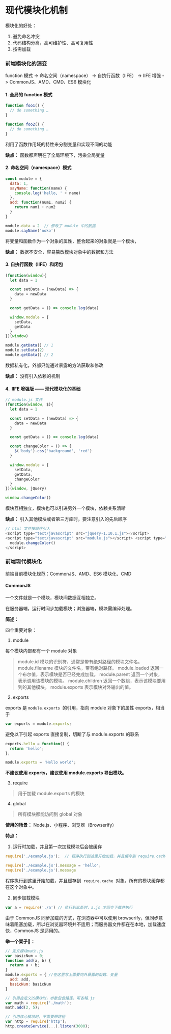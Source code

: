 # 现代模块化机制

模块化的好处：

1. 避免命名冲突
1. 代码结构分离，高可维护性、高可复用性
1. 按需加载

### 前端模块化的演变

function 模式 -> 命名空间（namespace） -> 自执行函数（IIFE） -> IIFE 增强 -> CommonJS、AMD、CMD、ES6 模块化

#### 1. 全局的 function 模式

```javascript
function foo1() {
  // do something …
}

function foo2() {
  // do something …
}
```

利用了函数作用域的特性来分割变量和实现不同的功能

**缺点：** 函数都声明在了全局环境下，污染全局变量

#### 2. 命名空间（namespace）模式

```javascript
const module = {
  data: 1,
  sayName: function(name) {
    console.log('hello, ' + name)
  },
  add: function(num1, num2) {
    return num1 + num2
  }
}

module.data = 2  // 修改了 module 中的数据
module.sayName('noko')
```

将变量和函数作为一个对象的属性，整合起来的对象就是一个模块，

**缺点：** 数据不安全，容易篡改模块对象中的数据和方法

#### 3. 自执行函数（IIFE）和闭包

```javascript
(function(window){
  let data = 1

  const setData = (newData) => {
    data = newData
  }

  const getData = () => console.log(data)

  window.module = {
    setData,
    getData
  }
})(window)

module.getData() // 1
module.setData(2) 
module.getData() // 2
```

数据私有化，外部只能通过暴露的方法获取和修改

**缺点：** 没有引入依赖的机制

#### 4.  IIFE 增强版 —— 现代模块化的基础

```javascript
// module.js 文件
(function(window, $){
  let data = 1

  const setData = (newData) => {
    data = newData
  }

  const getData = () => console.log(data)

  const changeColor = () => {
    $('body').css('background', 'red')
  }

  window.module = {
    setData,
    getData,
    changeColor
  }
})(window, jQuery)

window.changeColor()
```

模块互相独立，模块也可以引进另外一个模块，依赖关系清晰

**缺点：** 引入其他模块或者第三方库时，要注意引入的先后顺序

```javascript
// html 文件按顺序引入
<script type="text/javascript" src="jquery-1.10.1.js"></script>
<script type="text/javascript" src="module.js"></script> <script type="text/javascript"> 
  module.changeColor()
</script>
```

### 前端现代模块化

前端目前模块化规范：CommonJS、AMD、ES6 模块化、CMD

#### CommonJS

一个文件就是一个模块，模块间数据互相独立。

在服务器端，运行时同步加载模块；浏览器端，模块需编译处理。

**简述：**

四个重要对象：

1. module

每个模块内部都有一个 module 对象

> module.id 模块的识别符，通常是带有绝对路径的模块文件名。
> module.filename 模块的文件名，带有绝对路径。
> module.loaded 返回一个布尔值，表示模块是否已经完成加载。
> module.parent 返回一个对象，表示调用该模块的模块。
> module.children 返回一个数组，表示该模块要用到的其他模块。
> module.exports 表示模块对外输出的值。

2. exports

exports 是 `module.exports`  的引用，指向 module 对象下的属性 exports，相当于

```javascript
var exports = module.exports;
```

避免以下引起 exports 直接复制，切断了与 module.exports 的联系

```javascript
exports.hello = function() {
  return 'hello';
};

module.exports = 'Hello world';
```

**不建议使用 exports，建议使用 module.exports 导出模块。**

3. require

> 用于加载 module.exports 的模块

4. global

> 所有模块都能访问到 global 对象

**使用的场景：** Node.js、小程序、浏览器（Browserify）

**特点：**

1. 运行时加载，并且第一次加载模块后会被缓存

```javascript
require('./example.js');  // 程序执行到这里开始加载，并且缓存到 require.cache 对象

require('./example.js').message = 'hello';
require('./example.js').message
```

程序执行到这里开始加载，并且缓存到  `require.cache`  对象，所有的模块缓存都在这个对象中。

2. 同步加载模块

```javascript
var a = require('./a') // 执行到此处时，a.js 才同步下载并执行
```

由于 CommonJS 同步加载的方式，在浏览器中可以使用 browserify，但同步意味着阻塞加载，所以在浏览器环境并不适用；而服务器文件都在在本地，加载速度快，CommonJS 是适用的。

**举一个栗子🌰：**

```javascript
// 定义模块math.js
var basicNum = 0;
function add(a, b) {
  return a + b;
}
module.exports = { //在这里写上需要向外暴露的函数、变量
  add: add,
  basicNum: basicNum
}

// 引用自定义的模块时，参数包含路径，可省略.js
var math = require('./math');
math.add(2, 5);

// 引用核心模块时，不需要带路径
var http = require('http');
http.createService(...).listen(3000);
```
